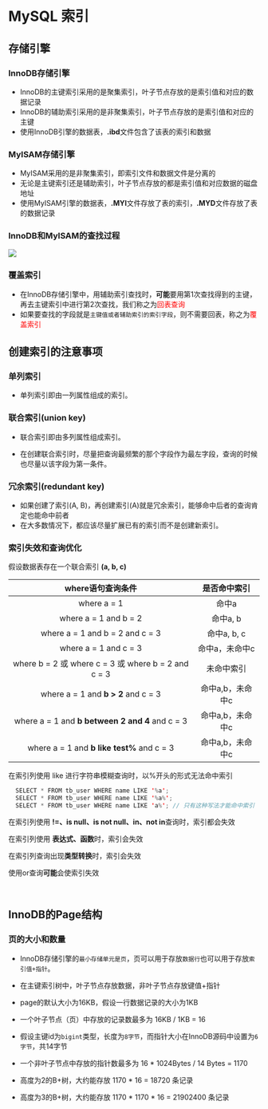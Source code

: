# MySQL 索引

## 存储引擎

### InnoDB存储引擎

- InnoDB的主键索引采用的是聚集索引，叶子节点存放的是索引值和对应的数据记录
- InnoDB的辅助索引采用的是非聚集索引，叶子节点存放的是索引值和对应的主键
- 使用InnoDB引擎的数据表，**.ibd**文件包含了该表的索引和数据

### MyISAM存储引擎

- MyISAM采用的是非聚集索引，即索引文件和数据文件是分离的
- 无论是主键索引还是辅助索引，叶子节点存放的都是索引值和对应数据的磁盘地址
- 使用MyISAM引擎的数据表，**.MYI**文件存放了表的索引，**.MYD**文件存放了表的数据记录

### InnoDB和MyISAM的查找过程 

![](https://hfut-xyc.gitee.io/image/mysql-search.png)

### 覆盖索引

- 在InnoDB存储引擎中，用辅助索引查找时，**可能**要用第1次查找得到的主键，再去主键索引中进行第2次查找，我们称之为<font color="red">回表查询</font>
- 如果要查找的字段就是`主键值或者辅助索引的索引字段`，则不需要回表，称之为<font color="red">覆盖索引</font>


## 创建索引的注意事项

### 单列索引

- 单列索引即由一列属性组成的索引。

### 联合索引(union key)

- 联合索引即由多列属性组成索引。

- 在创建联合索引时，尽量把查询最频繁的那个字段作为最左字段，查询的时候也尽量以该字段为第一条件。

### 冗余索引(redundant key)

- 如果创建了索引(A, B)，再创建索引(A)就是冗余索引，能够命中后者的查询肯定也能命中前者
- 在大多数情况下，都应该尽量扩展已有的索引而不是创建新索引。

### 索引失效和查询优化

假设数据表存在一个联合索引 **(a, b, c)** 

  |                  where语句查询条件                  |   是否命中索引   |
  | :-------------------------------------------------: | :--------------: |
  |                    where a  =  1                    |      命中a       |
  |                where a = 1 and b = 2                |     命中a, b     |
  |           where a = 1 and b = 2 and c = 3           |   命中a, b, c    |
  |                where a = 1 and c = 3                |  命中a，未命中c  |
  | where b = 2 或 where c = 3 或 where b = 2 and c = 3 |    未命中索引    |
  |         where a = 1 and **b > 2** and c = 3         | 命中a,b，未命中c |
  |   where a = 1 and **b between 2 and 4** and c = 3   | 命中a,b，未命中c |
  |     where a = 1 and **b like test%**  and c = 3     | 命中a,b，未命中c |

  

在索引列使用 like 进行字符串模糊查询时，以%开头的形式无法命中索引

``` java
  SELECT * FROM tb_user WHERE name LIKE '%a';
  SELECT * FROM tb_user WHERE name LIKE '%a%';
  SELECT * FROM tb_user WHERE name LIKE 'a%'; // 只有这种写法才能命中索引
```

在索引列使用 **!=、is null、is not null、in、not in**查询时，索引都会失效

在索引列使用 **表达式、函数**时，索引会失效

在索引列查询出现**类型转换**时，索引会失效

使用or查询**可能**会使索引失效

``` java
  
```

## InnoDB的Page结构

### 页的大小和数量

- InnoDB存储引擎的`最小存储单元是页`，页可以用于存放`数据行`也可以用于存放`索引值+指针`。
- 在主键索引树中，叶子节点存放数据，非叶子节点存放键值+指针

- page的默认大小为16KB，假设一行数据记录的大小为1KB
- 一个叶子节点（页）中存放的记录数最多为 16KB / 1KB  =  16
- 假设主键id为`bigint`类型，长度为`8字节`，而指针大小在InnoDB源码中设置为`6字节`，共14字节
- 一个非叶子节点中存放的指针数最多为 16 * 1024Bytes / 14 Bytes  =  1170
- 高度为2的B+树，大约能存放 1170 * 16   =  18720 条记录
- 高度为3的B+树，大约能存放 1170 * 1170 * 16   =  21902400 条记录